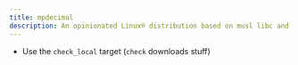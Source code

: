 ```yaml
---
title: mpdecimal
description: An opinionated Linux® distribution based on musl libc and toybox
---
```


- Use the `check_local` target (`check` downloads stuff)
